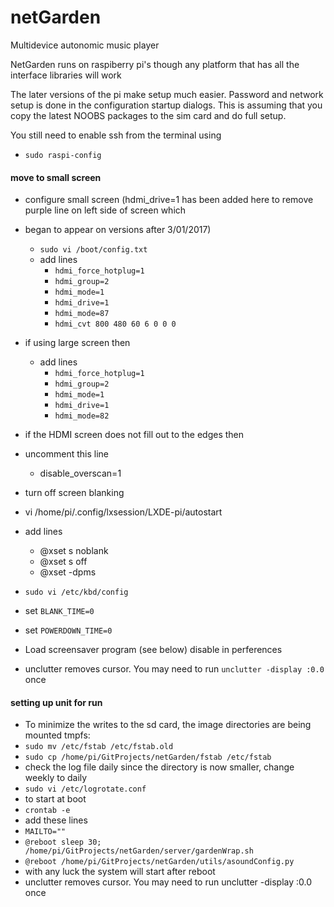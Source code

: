 # netGarden
Multidevice autonomic music player

NetGarden runs on raspiberry pi's though any platform that has all the interface libraries will work

The later versions of the pi make setup much easier. Password and network setup is done in the configuration startup dialogs. This is assuming that you copy the latest NOOBS packages to the sim card and do full setup. 

You still need to enable ssh from the terminal using
* `sudo raspi-config`

#### move to small screen
* configure small screen (hdmi_drive=1 has been added here to remove purple line on left side of screen which
* began to appear on versions after 3/01/2017)
  * `sudo vi /boot/config.txt`
  * add lines
     * `hdmi_force_hotplug=1`
     * `hdmi_group=2`
     * `hdmi_mode=1`
     * `hdmi_drive=1`
     * `hdmi_mode=87`
     * `hdmi_cvt 800 480 60 6 0 0 0`
* if using large screen then
  * add lines 
    * `hdmi_force_hotplug=1`
    * `hdmi_group=2`
    * `hdmi_mode=1`
    * `hdmi_drive=1`
    * `hdmi_mode=82`
* if the HDMI screen does not fill out to the edges then
* uncomment this line
  * disable_overscan=1
    
    
* turn off screen blanking
 * vi /home/pi/.config/lxsession/LXDE-pi/autostart 
 * add lines
   * @xset s noblank
   * @xset s off 
   * @xset -dpms
 * `sudo vi /etc/kbd/config` 
 * set `BLANK_TIME=0`
 * set `POWERDOWN_TIME=0`
 * Load screensaver program (see below) disable in perferences
 * unclutter removes cursor. You may need to run `unclutter -display :0.0` once
 
 
#### setting up unit for run
 * To minimize the writes to the sd card, the image directories are being mounted tmpfs:
 * `sudo mv /etc/fstab /etc/fstab.old`
 * `sudo cp /home/pi/GitProjects/netGarden/fstab /etc/fstab`
 * check the log file daily since the directory is now smaller, change weekly to daily
 * `sudo vi /etc/logrotate.conf`
 * to start at boot
  * `crontab -e`
  * add these lines
   * `MAILTO=""`
   * `@reboot sleep 30; /home/pi/GitProjects/netGarden/server/gardenWrap.sh`
   * `@reboot /home/pi/GitProjects/netGarden/utils/asoundConfig.py`
 * with any luck the system will start after reboot
 * unclutter removes cursor. You may need to run unclutter -display :0.0 once
